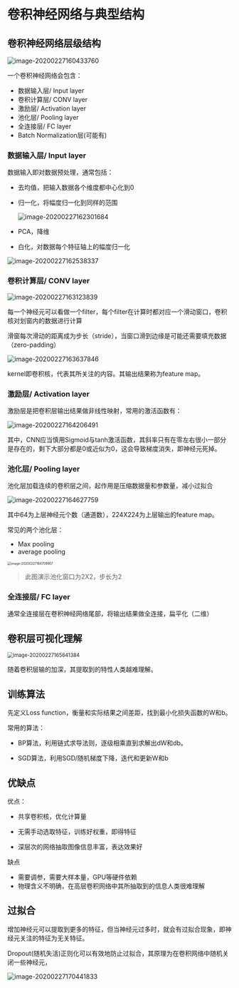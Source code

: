 # 卷积神经网络与典型结构

## 卷积神经网络层级结构

![image-20200227160433760](image\image-20200227160433760.png)

一个卷积神经网络会包含：

* 数据输入层/ Input layer
* 卷积计算层/ CONV layer
* 激励层/ Activation layer
* 池化层/ Pooling layer
* 全连接层/ FC layer
* Batch Normalization层(可能有)

### 数据输入层/ Input layer

数据输入即对数据预处理，通常包括：

* 去均值，把输入数据各个维度都中心化到0

* 归一化，将幅度归一化到同样的范围

  ![image-20200227162301684](image\image-20200227162301684.png)

* PCA，降维

* 白化，对数据每个特征轴上的幅度归一化

![image-20200227162538337](image\image-20200227162538337.png)

### 卷积计算层/ CONV layer

![image-20200227163123839](image\image-20200227163123839.png)

每一个神经元可以看做一个filter，每个filter在计算时都对应一个滑动窗口，卷积核对划窗内的数据进行计算

滑窗每次滑动的距离成为步长（stride），当窗口滑到边缘是可能还需要填充数据（zero-padding）

![image-20200227163637846](image\image-20200227163637846.png)

kernel即卷积核，代表其所关注的内容。其输出结果称为feature map。

### 激励层/ Activation layer

激励层是把卷积层输出结果做非线性映射，常用的激活函数有：

![image-20200227164206491](image\image-20200227164206491.png)

其中，CNN应当慎用Sigmoid与tanh激活函数，其斜率只有在零左右很小一部分是存在的，剩下大部分都是0或近似为0，这会导致梯度消失，即神经元死掉。

### 池化层/ Pooling layer

池化层加载连续的卷积层之间，起作用是压缩数据量和参数量，减小过拟合

![image-20200227164627759](image\image-20200227164627759.png)

其中64为上层神经元个数（通道数），224X224为上层输出的feature map。

常见的两个池化层：

* Max pooling
* average pooling

<img src="image\image-20200227164708907.png" alt="image-20200227164708907" style="zoom:50%;" />

> 此图演示池化窗口为2X2，步长为2

### 全连接层/ FC layer

通常全连接层在卷积神经网络尾部，将输出结果做全连接，扁平化（二维）

## 卷积层可视化理解

<img src="image\image-20200227165641384.png" alt="image-20200227165641384" style="zoom: 80%;" />

随着卷积层输的加深，其提取到的特性人类越难理解。

## 训练算法

先定义Loss function，衡量和实际结果之间差距，找到最小化损失函数的W和b。

常用的算法：

* BP算法，利用链式求导法则，逐级相乘直到求解出dW和db。

* SGD算法，利用SGD/随机梯度下降，迭代和更新W和b

## 优缺点

优点：

* 共享卷积核，优化计算量

* 无需手动选取特征，训练好权重，即得特征

* 深层次的网络抽取图像信息丰富，表达效果好

缺点

* 需要调参，需要大样本量，GPU等硬件依赖
* 物理含义不明确，在高层卷积网络中其所抽取到的信息人类很难理解

## 过拟合

增加神经元可以提取到更多的特征，但当神经元过多时，就会有过拟合现象，即神经元关注的特征为无关特征。

Dropout(随机失活)正则化可以有效地防止过拟合，其原理为在卷积网络中随机关闭一些神经元，

![image-20200227170441833](image\image-20200227170441833.png)



